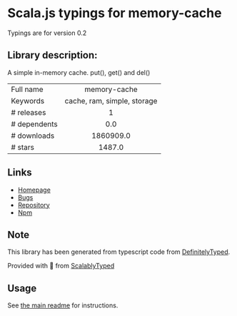 
# Scala.js typings for memory-cache

Typings are for version 0.2

## Library description:
A simple in-memory cache. put(), get() and del()

|                    |                 |
| ------------------ | :-------------: |
| Full name          | memory-cache |
| Keywords           | cache, ram, simple, storage |
| # releases         | 1 |
| # dependents       | 0.0 |
| # downloads        | 1860909.0 |
| # stars            | 1487.0 |

## Links
- [Homepage](https://github.com/ptarjan/node-cache#readme)
- [Bugs](https://github.com/ptarjan/node-cache/issues)
- [Repository](https://github.com/ptarjan/node-cache)
- [Npm](https://www.npmjs.com/package/memory-cache)
    


## Note
This library has been generated from typescript code from [DefinitelyTyped](https://definitelytyped.org).

Provided with :purple_heart: from [ScalablyTyped](https://github.com/oyvindberg/ScalablyTyped)

## Usage
See [the main readme](../../readme.md) for instructions.


